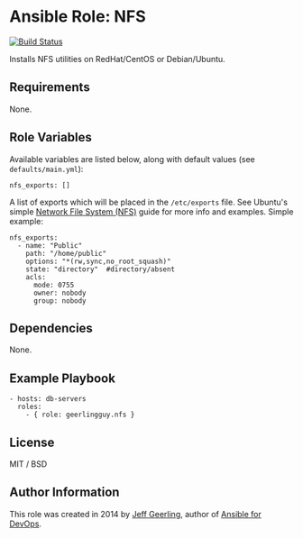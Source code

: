 # Ansible Role: NFS

[![Build Status](https://travis-ci.org/geerlingguy/ansible-role-nfs.svg?branch=master)](https://travis-ci.org/geerlingguy/ansible-role-nfs)

Installs NFS utilities on RedHat/CentOS or Debian/Ubuntu.

## Requirements

None.

## Role Variables

Available variables are listed below, along with default values (see `defaults/main.yml`):

    nfs_exports: []

A list of exports which will be placed in the `/etc/exports` file. See Ubuntu's simple [Network File System (NFS)](https://help.ubuntu.com/14.04/serverguide/network-file-system.html) guide for more info and examples.
Simple example: 
```
nfs_exports: 
  - name: "Public"
    path: "/home/public"
    options: "*(rw,sync,no_root_squash)"
    state: "directory"	#directory/absent
    acls: 
      mode: 0755
      owner: nobody
      group: nobody 
```

## Dependencies

None.

## Example Playbook

    - hosts: db-servers
      roles:
        - { role: geerlingguy.nfs }

## License

MIT / BSD

## Author Information

This role was created in 2014 by [Jeff Geerling](https://www.jeffgeerling.com/), author of [Ansible for DevOps](https://www.ansiblefordevops.com/).

